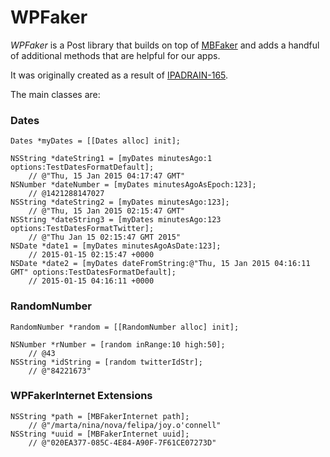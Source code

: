# WPFaker

*WPFaker* is a Post library that builds on top of [MBFaker](https://github.com/bananita/MBFaker) and adds a handful of additional methods that are helpful for our apps.

It was originally created as a result of [IPADRAIN-165](http://jira.wpprivate.com/browse/IPADRAIN-165).

The main classes are:

### Dates 
```objc
Dates *myDates = [[Dates alloc] init];

NSString *dateString1 = [myDates minutesAgo:1 options:TestDatesFormatDefault];
    // @"Thu, 15 Jan 2015 04:17:47 GMT"
NSNumber *dateNumber = [myDates minutesAgoAsEpoch:123];
    // @1421288147027
NSString *dateString2 = [myDates minutesAgo:123];
    // @"Thu, 15 Jan 2015 02:15:47 GMT"
NSString *dateString3 = [myDates minutesAgo:123 options:TestDatesFormatTwitter];
    // @"Thu Jan 15 02:15:47 GMT 2015"
NSDate *date1 = [myDates minutesAgoAsDate:123];
    // 2015-01-15 02:15:47 +0000
NSDate *date2 = [myDates dateFromString:@"Thu, 15 Jan 2015 04:16:11 GMT" options:TestDatesFormatDefault];
    // 2015-01-15 04:16:11 +0000
```

### RandomNumber
```objc
RandomNumber *random = [[RandomNumber alloc] init];

NSNumber *rNumber = [random inRange:10 high:50];
    // @43
NSString *idString = [random twitterIdStr];
    // @"84221673"
```


### WPFakerInternet Extensions
```objc
NSString *path = [MBFakerInternet path];
    // @"/marta/nina/nova/felipa/joy.o'connell"
NSString *uuid = [MBFakerInternet uuid];
    // @"020EA377-085C-4E84-A90F-7F61CE07273D"
```
